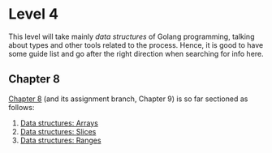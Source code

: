 # Level 4
This level will take mainly _data structures_ of Golang programming, talking about types and other tools related to the process.
Hence, it is good to have some guide list and go after the right direction when searching for info here.

## Chapter 8
[Chapter 8](https://www.youtube.com/watch?v=i_3O4ooSVCM&list=PLCKpcjBB_VlBsxJ9IseNxFllf-UFEXOdg&index=59) (and its assignment branch, Chapter 9) is so far sectioned as follows:
1. [Data structures: Arrays](https://gitlab.com/krenak/golang-homework/-/blob/main/lvl5/ch8-1.go)
2. [Data structures: Slices](https://gitlab.com/krenak/golang-homework/-/blob/main/lvl5/ch8-2.go)
3. [Data structures: Ranges](https://gitlab.com/krenak/golang-homework/-/blob/main/lvl5/ch8-3.go)

